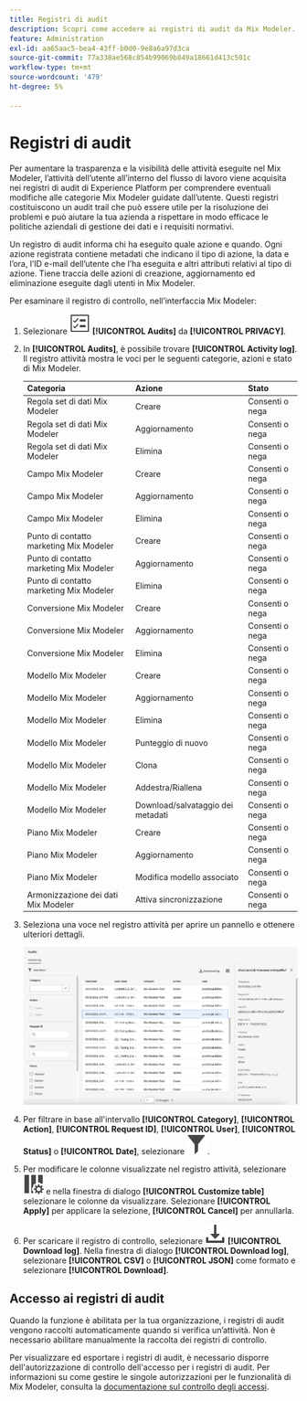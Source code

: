 ```yaml
---
title: Registri di audit
description: Scopri come accedere ai registri di audit da Mix Modeler.
feature: Administration
exl-id: aa65aac5-bea4-43ff-b0d0-9e8a6a97d3ca
source-git-commit: 77a338ae568c854b99069b849a18661d413c501c
workflow-type: tm+mt
source-wordcount: '479'
ht-degree: 5%

---
```


# Registri di audit

Per aumentare la trasparenza e la visibilità delle attività eseguite nel Mix Modeler, l’attività dell’utente all’interno del flusso di lavoro viene acquisita nei registri di audit di Experience Platform per comprendere eventuali modifiche alle categorie Mix Modeler guidate dall’utente. Questi registri costituiscono un audit trail che può essere utile per la risoluzione dei problemi e può aiutare la tua azienda a rispettare in modo efficace le politiche aziendali di gestione dei dati e i requisiti normativi.

<!-- DO WE HAVE TO ADD THIS
If you are subject to the Health Insurance Portability and Accountability Act (HIPAA) and create, receive, maintain, or transmit permitted sensitive personal data through Mix Modeler, you are responsible for executing a BAA with Adobe and licensing Healthcare Shield.
-->

Un registro di audit informa chi ha eseguito quale azione e quando. Ogni azione registrata contiene metadati che indicano il tipo di azione, la data e l’ora, l’ID e-mail dell’utente che l’ha eseguita e altri attributi relativi al tipo di azione. Tiene traccia delle azioni di creazione, aggiornamento ed eliminazione eseguite dagli utenti in Mix Modeler.

Per esaminare il registro di controllo, nell’interfaccia Mix Modeler:

1. Selezionare ![Elenco attività](/help/assets/icons/TaskList.svg) **[!UICONTROL Audits]** da **[!UICONTROL PRIVACY]**.

1. In **[!UICONTROL Audits]**, è possibile trovare **[!UICONTROL Activity log]**. Il registro attività mostra le voci per le seguenti categorie, azioni e stato di Mix Modeler.

   | Categoria | Azione | Stato |
   |---|---|---|
   | Regola set di dati Mix Modeler | Creare | Consenti o nega |
   | Regola set di dati Mix Modeler | Aggiornamento | Consenti o nega |
   | Regola set di dati Mix Modeler | Elimina | Consenti o nega |
   | Campo Mix Modeler | Creare | Consenti o nega |
   | Campo Mix Modeler | Aggiornamento | Consenti o nega |
   | Campo Mix Modeler | Elimina | Consenti o nega |
   | Punto di contatto marketing Mix Modeler | Creare | Consenti o nega |
   | Punto di contatto marketing Mix Modeler | Aggiornamento | Consenti o nega |
   | Punto di contatto marketing Mix Modeler | Elimina | Consenti o nega |
   | Conversione Mix Modeler | Creare | Consenti o nega |
   | Conversione Mix Modeler | Aggiornamento | Consenti o nega |
   | Conversione Mix Modeler | Elimina | Consenti o nega |
   | Modello Mix Modeler | Creare | Consenti o nega |
   | Modello Mix Modeler | Aggiornamento | Consenti o nega |
   | Modello Mix Modeler | Elimina | Consenti o nega |
   | Modello Mix Modeler | Punteggio di nuovo | Consenti o nega |
   | Modello Mix Modeler | Clona | Consenti o nega |
   | Modello Mix Modeler | Addestra/Riallena | Consenti o nega |
   | Modello Mix Modeler | Download/salvataggio dei metadati | Consenti o nega |
   | Piano Mix Modeler | Creare | Consenti o nega |
   | Piano Mix Modeler | Aggiornamento | Consenti o nega |
   | Piano Mix Modeler | Modifica modello associato | Consenti o nega |
   | Armonizzazione dei dati Mix Modeler | Attiva sincronizzazione | Consenti o nega |


1. Seleziona una voce nel registro attività per aprire un pannello e ottenere ulteriori dettagli.

   ![Controllo Mix Modeler](/help/assets/mix-modeler-audit.png)

1. Per filtrare in base all&#39;intervallo **[!UICONTROL Category]**, **[!UICONTROL Action]**, **[!UICONTROL Request ID]**, **[!UICONTROL User]**, **[!UICONTROL Status]** o **[!UICONTROL Date]**, selezionare ![Filtro](/help/assets/icons/Filter.svg).

1. Per modificare le colonne visualizzate nel registro attività, selezionare ![Colonne](/help/assets/icons/ColumnSetting.svg) e nella finestra di dialogo **[!UICONTROL Customize table]** selezionare le colonne da visualizzare. Selezionare **[!UICONTROL Apply]** per applicare la selezione, **[!UICONTROL Cancel]** per annullarla.

1. Per scaricare il registro di controllo, selezionare ![Scarica](/help/assets/icons/Download.svg) **[!UICONTROL Download log]**. Nella finestra di dialogo **[!UICONTROL Download log]**, selezionare **[!UICONTROL CSV]** o **[!UICONTROL JSON]** come formato e selezionare **[!UICONTROL Download]**.

## Accesso ai registri di audit

Quando la funzione è abilitata per la tua organizzazione, i registri di audit vengono raccolti automaticamente quando si verifica un’attività. Non è necessario abilitare manualmente la raccolta dei registri di controllo.

Per visualizzare ed esportare i registri di audit, è necessario disporre dell&#39;autorizzazione di controllo dell&#39;accesso per i registri di audit. Per informazioni su come gestire le singole autorizzazioni per le funzionalità di Mix Modeler, consulta la [documentazione sul controllo degli accessi](https://experienceleague.adobe.com/en/docs/experience-platform/access-control/home).
